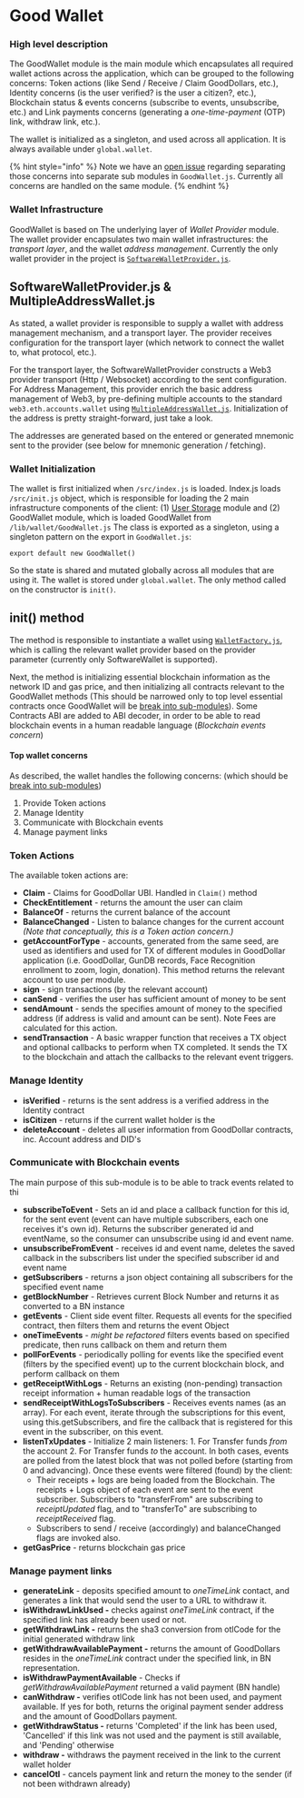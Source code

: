 # Good Wallet

###

### High level description

The GoodWallet module is the main module which encapsulates all required wallet actions across the application, which can be grouped to the following concerns: Token actions (like Send / Receive / Claim GoodDollars, etc.), Identity concerns (is the user verified? is the user a citizen?, etc.), Blockchain status & events concerns (subscribe to events, unsubscribe, etc.) and Link payments concerns (generating a _one-time-payment_ (OTP) link, withdraw link, etc.).

The wallet is initialized as a singleton, and used across all application. It is always available under `global.wallet`.

{% hint style="info" %}
Note we have an [open issue](https://github.com/GoodDollar/GoodDAPP/issues/134) regarding separating those concerns into separate sub modules in `GoodWallet.js`. Currently all concerns are handled on the same module.
{% endhint %}

### Wallet Infrastructure

GoodWallet is based on The underlying layer of _Wallet Provider_ module. The wallet provider encapsulates two main wallet infrastructures: the _transport layer_, and the wallet _address management_. Currently the only wallet provider in the project is [`SoftwareWalletProvider.js`](https://github.com/GoodDollar/GoodDAPP/blob/master/src/lib/wallet/SoftwareWalletProvider.js).

## SoftwareWalletProvider.js & MultipleAddressWallet.js

As stated, a wallet provider is responsible to supply a wallet with address management mechanism, and a transport layer. The provider receives configuration for the transport layer (which network to connect the wallet to, what protocol, etc.).

For the transport layer, the SoftwareWalletProvider constructs a Web3 provider transport (Http / Websocket) according to the sent configuration. For Address Management, this provider enrich the basic address management of Web3, by pre-defining multiple accounts to the standard `web3.eth.accounts.wallet` using [`MultipleAddressWallet.js`](https://github.com/GoodDollar/GoodDAPP/blob/master/src/lib/wallet/MultipleAddressWallet.js). Initialization of the address is pretty straight-forward, just take a look.

The addresses are generated based on the entered or generated mnemonic sent to the provider (see below for mnemonic generation / fetching).

### Wallet Initialization

The wallet is first initialized when `/src/index.js` is loaded. Index.js loads `/src/init.js` object, which is responsible for loading the 2 main infrastructure components of the client: (1) [User Storage](https://github.com/GoodDollar/GoodDAPP/tree/b00db878d6079d7a2a8a9982f3943c2707f51747/user-storage.md) module and (2) GoodWallet module, which is loaded GoodWallet from `/lib/wallet/GoodWallet.js` The class is exported as a singleton, using a singleton pattern on the export in `GoodWallet.js`:

```
export default new GoodWallet()
```

So the state is shared and mutated globally across all modules that are using it. The wallet is stored under `global.wallet`. The only method called on the constructor is `init()`.

## init() method

The method is responsible to instantiate a wallet using [`WalletFactory.js`](https://github.com/GoodDollar/GoodDAPP/blob/master/src/lib/wallet/WalletFactory.js), which is calling the relevant wallet provider based on the provider parameter (currently only SoftwareWallet is supported).

Next, the method is initializing essential blockchain information as the network ID and gas price, and then initializing all contracts relevant to the GoodWallet methods (This should be narrowed only to top level essential contracts once GoodWallet will be [break into sub-modules](https://github.com/GoodDollar/GoodDAPP/issues/134)). Some Contracts ABI are added to ABI decoder, in order to be able to read blockchain events in a human readable language (_Blockchain events concern_)

#### Top wallet concerns

As described, the wallet handles the following concerns: (which should be [break into sub-modules](https://github.com/GoodDollar/GoodDAPP/issues/134))

1. Provide Token actions
2. Manage Identity
3. Communicate with Blockchain events
4. Manage payment links

### Token Actions

The available token actions are:

* **Claim** - Claims for GoodDollar UBI. Handled in `Claim()` method
* **CheckEntitlement** - returns the amount the user can claim
* **BalanceOf** - returns the current balance of the account
* **BalanceChanged** - Listen to balance changes for the current account _(Note that conceptually, this is a Token action concern.)_
* **getAccountForType** - accounts, generated from the same seed, are used as identifiers and used for TX of different modules in GoodDollar application (i.e. GoodDollar, GunDB records, Face Recognition enrollment to zoom, login, donation). This method returns the relevant account to use per module.
* **sign** - sign transactions (by the relevant account)
* **canSend** - verifies the user has sufficient amount of money to be sent
* **sendAmount** - sends the specifies amount of money to the specified address (if address is valid and amount can be sent). Note Fees are calculated for this action.
* **sendTransaction** - A basic wrapper function that receives a TX object and optional callbacks to perform when TX completed. It sends the TX to the blockchain and attach the callbacks to the relevant event triggers.

### Manage Identity

* **isVerified** - returns is the sent address is a verified address in the Identity contract
* **isCitizen** - returns if the current wallet holder is the
* **deleteAccount** - deletes all user information from GoodDollar contracts, inc. Account address and DID's

### Communicate with Blockchain events

The main purpose of this sub-module is to be able to track events related to thi

* **subscribeToEvent** - Sets an id and place a callback function for this id, for the sent event (event can have multiple subscribers, each one receives it's own id). Returns the subscriber generated id and eventName, so the consumer can unsubscribe using id and event name.
* **unsubscribeFromEvent** - receives id and event name, deletes the saved callback in the subscribers list under the specified subscriber id and event name
* **getSubscribers** - returns a json object containing all subscribers for the specified event name
* **getBlockNumber** - Retrieves current Block Number and returns it as converted to a BN instance
* **getEvents** - Client side event filter. Requests all events for the specified contract, then filters them and returns the event Object
* **oneTimeEvents** - _might be refactored_ filters events based on specified predicate, then runs callback on them and return them
* **pollForEvents** - periodically polling for events like the specified event (filters by the specified event) up to the current blockchain block, and perform callback on them
* **getReceiptWithLogs** - Returns an existing (non-pending) transaction receipt information + human readable logs of the transaction
* **sendReceiptWithLogsToSubscribers** - Receives events names (as an array). For each event, iterate through the subscriptions for this event, using this.getSubscribers, and fire the callback that is registered for this event in the subscriber, on this event.
* **listenTxUpdates** - Initialize 2 main listeners: 1. For Transfer funds _from_ the account 2. For Transfer funds _to_ the account. In both cases, events are polled from the latest block that was not polled before (starting from 0 and advancing). Once these events were filtered (found) by the client:
  * Their receipts + logs are being loaded from the Blockchain. The receipts + Logs object of each event are sent to the event subscriber. Subscribers to "transferFrom" are subscribing to _receiptUpdated_ flag, and to "transferTo" are subscribing to _receiptReceived_ flag.
  * Subscribers to send / receive (accordingly) and balanceChanged flags are invoked also.
* **getGasPrice** - returns blockchain gas price

### Manage payment links

* **generateLink** - deposits specified amount to _oneTimeLink_ contact, and generates a link that would send the user to a URL to withdraw it.
* **isWithdrawLinkUsed -** checks against _oneTimeLink_ contract, if the specified link has already been used or not.
* **getWithdrawLink -** returns the sha3 conversion from otlCode for the initial generated withdraw link
* **getWithdrawAvailablePayment -** returns the amount of GoodDollars resides in the _oneTimeLink_ contract under the specified link, in BN representation.
* **isWithdrawPaymentAvailable** - Checks if _getWithdrawAvailablePayment_ returned a valid payment (BN handle)
* **canWithdraw -** verifies otlCode link has not been used, and payment available. If yes for both, returns the original payment sender address and the amount of GoodDollars payment.
* **getWithdrawStatus -** returns 'Completed' if the link has been used, 'Cancelled' if this link was not used and the payment is still available, and 'Pending' otherwise
* **withdraw -** withdraws the payment received in the link to the current wallet holder
* **cancelOtl** - cancels payment link and return the money to the sender (if not been withdrawn already)

